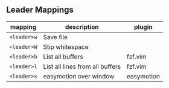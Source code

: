 ## Leader Mappings

| mapping     | description                     | plugin     |
| ----------- | ------------------------------- | ---------- |
| `<leader>w` | Save file                       |            |
| `<leader>W` | Stip whitespace                 |            |
| `<leader>b` | List all buffers                | fzf.vim    |
| `<leader>l` | List all lines from all buffers | fzf.vim    |
| `<leader>s` | easymotion over window          | easymotion |
